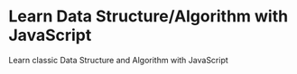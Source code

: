 # Learn Data Structure/Algorithm with JavaScript
Learn classic Data Structure and Algorithm with JavaScript

